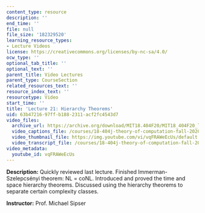 ```yaml
---
content_type: resource
description: ''
end_time: ''
file: null
file_size: '182329520'
learning_resource_types:
- Lecture Videos
license: https://creativecommons.org/licenses/by-nc-sa/4.0/
ocw_type: ''
optional_tab_title: ''
optional_text: ''
parent_title: Video Lectures
parent_type: CourseSection
related_resources_text: ''
resource_index_text: ''
resourcetype: Video
start_time: ''
title: 'Lecture 21: Hierarchy Theorems'
uid: 63b47216-97ff-b188-2311-acf2fc4543d7
video_files:
  archive_url: https://archive.org/download/MIT18.404F20/MIT18_404F20_lec21_300k.mp4
  video_captions_file: /courses/18-404j-theory-of-computation-fall-2020/fcaaf51962145ac0abfd05dddd2b703a_vqFRAWeEcUs.vtt
  video_thumbnail_file: https://img.youtube.com/vi/vqFRAWeEcUs/default.jpg
  video_transcript_file: /courses/18-404j-theory-of-computation-fall-2020/5f10f0b037667fb9a9eda63833093400_vqFRAWeEcUs.pdf
video_metadata:
  youtube_id: vqFRAWeEcUs
---
```


**Description:** Quickly reviewed last lecture. Finished Immerman-Szelepcsényi theorem: NL = coNL. Introduced and proved the time and space hierarchy theorems. Discussed using the hierarchy theorems to separate certain complexity classes.

**Instructor:** Prof. Michael Sipser

